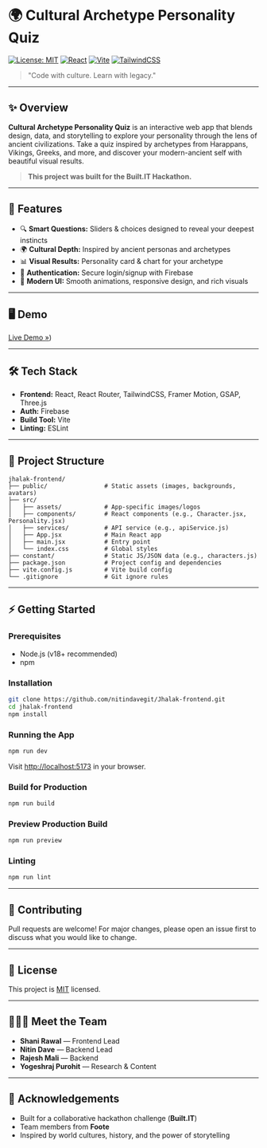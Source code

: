 # 🌍 Cultural Archetype Personality Quiz

[![License: MIT](https://img.shields.io/badge/License-MIT-blue.svg)](LICENSE)
[![React](https://img.shields.io/badge/React-19.1.0-61DAFB?logo=react)](https://react.dev/)
[![Vite](https://img.shields.io/badge/Vite-6.3.5-646CFF?logo=vite)](https://vitejs.dev/)
[![TailwindCSS](https://img.shields.io/badge/TailwindCSS-4.1.11-38BDF8?logo=tailwindcss)](https://tailwindcss.com/)

> "Code with culture. Learn with legacy."

---

## ✨ Overview

**Cultural Archetype Personality Quiz** is an interactive web app that blends design, data, and storytelling to explore your personality through the lens of ancient civilizations. Take a quiz inspired by archetypes from Harappans, Vikings, Greeks, and more, and discover your modern-ancient self with beautiful visual results.

> **This project was built for the Built.IT Hackathon.**

---

## 🚀 Features

- 🔍 **Smart Questions:** Sliders & choices designed to reveal your deepest instincts
- 🌍 **Cultural Depth:** Inspired by ancient personas and archetypes
- 📊 **Visual Results:** Personality card & chart for your archetype
- 🔐 **Authentication:** Secure login/signup with Firebase
- 💎 **Modern UI:** Smooth animations, responsive design, and rich visuals

---

## 🖥️ Demo

<!-- If deployed, add your live link below -->
[Live Demo »](https://jhalak-cultural-personality.netlify.app/))

---

## 🛠️ Tech Stack

- **Frontend:** React, React Router, TailwindCSS, Framer Motion, GSAP, Three.js
- **Auth:** Firebase
- **Build Tool:** Vite
- **Linting:** ESLint

---

## 📂 Project Structure

```
jhalak-frontend/
├── public/                # Static assets (images, backgrounds, avatars)
├── src/
│   ├── assets/            # App-specific images/logos
│   ├── components/        # React components (e.g., Character.jsx, Personality.jsx)
│   ├── services/          # API service (e.g., apiService.js)
│   ├── App.jsx            # Main React app
│   ├── main.jsx           # Entry point
│   └── index.css          # Global styles
├── constant/              # Static JS/JSON data (e.g., characters.js)
├── package.json           # Project config and dependencies
├── vite.config.js         # Vite build config
└── .gitignore             # Git ignore rules
```

---

## ⚡ Getting Started

### Prerequisites
- Node.js (v18+ recommended)
- npm

### Installation
```bash
git clone https://github.com/nitindavegit/Jhalak-frontend.git
cd jhalak-frontend
npm install
```

### Running the App
```bash
npm run dev
```
Visit [http://localhost:5173](http://localhost:5173) in your browser.

### Build for Production
```bash
npm run build
```

### Preview Production Build
```bash
npm run preview
```

### Linting
```bash
npm run lint
```

---

## 🤝 Contributing
Pull requests are welcome! For major changes, please open an issue first to discuss what you would like to change.

---

## 📝 License
This project is [MIT](LICENSE) licensed.

---

## 🧑‍🤝‍🧑 Meet the Team

- **Shani Rawal** — Frontend Lead
- **Nitin Dave** — Backend Lead
- **Rajesh Mali** — Backend
- **Yogeshraj Purohit** — Research & Content

---

## 🙏 Acknowledgements
- Built for a collaborative hackathon challenge (**Built.IT**)
- Team members from **Foote**
- Inspired by world cultures, history, and the power of storytelling
